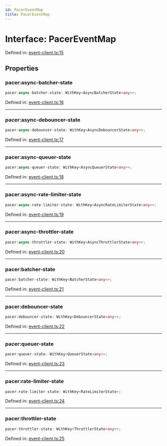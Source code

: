 ```yaml
---
id: PacerEventMap
title: PacerEventMap
---
```


<!-- DO NOT EDIT: this page is autogenerated from the type comments -->

# Interface: PacerEventMap

Defined in: [event-client.ts:15](https://github.com/TanStack/pacer/blob/main/packages/pacer/src/event-client.ts#L15)

## Properties

### pacer:async-batcher-state

```ts
pacer:async-batcher-state: WithKey<AsyncBatcherState<any>>;
```

Defined in: [event-client.ts:16](https://github.com/TanStack/pacer/blob/main/packages/pacer/src/event-client.ts#L16)

***

### pacer:async-debouncer-state

```ts
pacer:async-debouncer-state: WithKey<AsyncDebouncerState<any>>;
```

Defined in: [event-client.ts:17](https://github.com/TanStack/pacer/blob/main/packages/pacer/src/event-client.ts#L17)

***

### pacer:async-queuer-state

```ts
pacer:async-queuer-state: WithKey<AsyncQueuerState<any>>;
```

Defined in: [event-client.ts:18](https://github.com/TanStack/pacer/blob/main/packages/pacer/src/event-client.ts#L18)

***

### pacer:async-rate-limiter-state

```ts
pacer:async-rate-limiter-state: WithKey<AsyncRateLimiterState<any>>;
```

Defined in: [event-client.ts:19](https://github.com/TanStack/pacer/blob/main/packages/pacer/src/event-client.ts#L19)

***

### pacer:async-throttler-state

```ts
pacer:async-throttler-state: WithKey<AsyncThrottlerState<any>>;
```

Defined in: [event-client.ts:20](https://github.com/TanStack/pacer/blob/main/packages/pacer/src/event-client.ts#L20)

***

### pacer:batcher-state

```ts
pacer:batcher-state: WithKey<BatcherState<any>>;
```

Defined in: [event-client.ts:21](https://github.com/TanStack/pacer/blob/main/packages/pacer/src/event-client.ts#L21)

***

### pacer:debouncer-state

```ts
pacer:debouncer-state: WithKey<DebouncerState<any>>;
```

Defined in: [event-client.ts:22](https://github.com/TanStack/pacer/blob/main/packages/pacer/src/event-client.ts#L22)

***

### pacer:queuer-state

```ts
pacer:queuer-state: WithKey<QueuerState<any>>;
```

Defined in: [event-client.ts:23](https://github.com/TanStack/pacer/blob/main/packages/pacer/src/event-client.ts#L23)

***

### pacer:rate-limiter-state

```ts
pacer:rate-limiter-state: WithKey<RateLimiterState>;
```

Defined in: [event-client.ts:24](https://github.com/TanStack/pacer/blob/main/packages/pacer/src/event-client.ts#L24)

***

### pacer:throttler-state

```ts
pacer:throttler-state: WithKey<ThrottlerState<any>>;
```

Defined in: [event-client.ts:25](https://github.com/TanStack/pacer/blob/main/packages/pacer/src/event-client.ts#L25)
